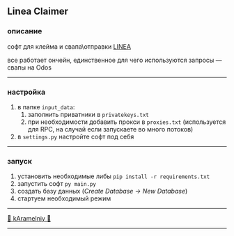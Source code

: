 ## Linea Claimer

### описание
софт для клейма и свапа\отправки [LINEA](https://linea.build/hub/airdrop)

все работает ончейн, единственное для чего используются запросы — свапы на Odos

---

### настройка

1. в папке `input_data`:
   1) заполнить приватники в `privatekeys.txt`
   2) при необходимости добавить прокси в `proxies.txt` (используется для RPC, на случай если запускаете во
много потоков)
2. в `settings.py` настройте софт под себя

---

### запуск

1. установить необходимые либы `pip install -r requirements.txt`
2. запустить софт `py main.py`
3. создать базу данных (*Create Database -> New Database*)
4. стартуем необходимый режим

---

[🍭 kAramelniy 🍭](https://t.me/kAramelniy)

---
